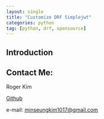 ```yaml
---
layout: single
title: "Customize DRF Simplejwt"
categories: python
tag: [python, drf, opensource] 
---
```

## Introduction 

## Contact Me:
Roger Kim

[Github](https://github.com/kmsrogerkim)

e-mail: <minseungkim1017@gmail.com> 
